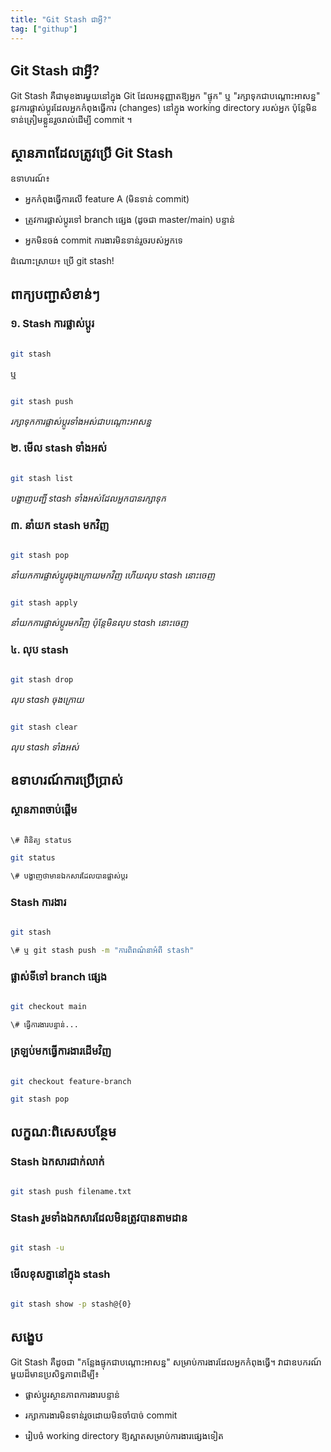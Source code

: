 ```yaml
---
title: "Git Stash ជាអ្វី?"
tag: ["githup"]
---
```


**Git Stash ជាអ្វី?**
---------------------

Git Stash គឺជាមុខងារមួយនៅក្នុង Git ដែលអនុញ្ញាតឱ្យអ្នក "ផ្ទុក" ឬ "រក្សាទុកជាបណ្តោះអាសន្ន" នូវការផ្លាស់ប្តូរដែលអ្នកកំពុងធ្វើការ (changes) នៅក្នុង working directory របស់អ្នក ប៉ុន្តែមិនទាន់ត្រៀមខ្លួនរួចរាល់ដើម្បី commit ។

**ស្ថានភាពដែលត្រូវប្រើ Git Stash**
----------------------------------

ឧទាហរណ៍៖

*   អ្នកកំពុងធ្វើការលើ feature A (មិនទាន់ commit)
    
*   ត្រូវការផ្លាស់ប្តូរទៅ branch ផ្សេង (ដូចជា master/main) បន្ទាន់
    
*   អ្នកមិនចង់ commit ការងារមិនទាន់រួចរបស់អ្នកទេ
    

ដំណោះស្រាយ៖ ប្រើ git stash!

**ពាក្យបញ្ជាសំខាន់ៗ**
---------------------

### **១. Stash ការផ្លាស់ប្តូរ**

```bash

git stash
```
ឬ

```bash

git stash push
```
_រក្សាទុកការផ្លាស់ប្តូរទាំងអស់ជាបណ្តោះអាសន្ន_

### **២. មើល stash ទាំងអស់**

```bash

git stash list
```
_បង្ហាញបញ្ជី stash ទាំងអស់ដែលអ្នកបានរក្សាទុក_

### **៣. នាំយក stash មកវិញ**

```bash

git stash pop
```
_នាំយកការផ្លាស់ប្តូរចុងក្រោយមកវិញ ហើយលុប stash នោះចេញ_

```bash

git stash apply
```
_នាំយកការផ្លាស់ប្តូរមកវិញ ប៉ុន្តែមិនលុប stash នោះចេញ_

### **៤. លុប stash**

```bash

git stash drop
```
_លុប stash ចុងក្រោយ_

```bash

git stash clear
```
_លុប stash ទាំងអស់_

**ឧទាហរណ៍ការប្រើប្រាស់**
------------------------

### **ស្ថានភាពចាប់ផ្តើម**

```bash

\# ពិនិត្យ status

git status

\# បង្ហាញថាមានឯកសារដែលបានផ្លាស់ប្តូរ
```
### **Stash ការងារ**

```bash

git stash

\# ឬ git stash push -m "ការពិពណ៌នាអំពី stash"
```
### **ផ្លាស់ទីទៅ branch ផ្សេង**

```bash

git checkout main

\# ធ្វើការងារបន្ទាន់...
```
### **ត្រឡប់មកធ្វើការងារដើមវិញ**

```bash

git checkout feature-branch

git stash pop
```
**លក្ខណៈពិសេសបន្ថែម**
---------------------

### **Stash ឯកសារជាក់លាក់**

```bash

git stash push filename.txt
```
### **Stash រួមទាំងឯកសារដែលមិនត្រូវបានតាមដាន**

```bash

git stash -u
```
### **មើលខុសគ្នានៅក្នុង stash**

```bash

git stash show -p stash@{0}
```
**សង្ខេប**
----------

Git Stash គឺដូចជា "កន្លែងផ្ទុកជាបណ្តោះអាសន្ន" សម្រាប់ការងារដែលអ្នកកំពុងធ្វើ។ វាជាឧបករណ៍មួយដ៏មានប្រសិទ្ធភាពដើម្បី៖

*   ផ្លាស់ប្តូរស្ថានភាពការងារបន្ទាន់
    
*   រក្សាការងារមិនទាន់រួចដោយមិនចាំបាច់ commit
    
*   រៀបចំ working directory ឱ្យស្អាតសម្រាប់ការងារផ្សេងទៀត
